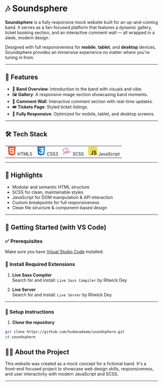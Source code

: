 # 🎶 Soundsphere

**Soundsphere** is a fully responsive mock website built for an up-and-coming band. It serves as a fan-focused platform that features a dynamic gallery, ticket booking section, and an interactive comment wall — all wrapped in a sleek, modern design.

Designed with full responsiveness for **mobile**, **tablet**, and **desktop** devices, Soundsphere provides an immersive experience no matter where you're tuning in from.

---
## 📸 Features

- 🎤 **Band Overview**: Introduction to the band with visuals and vibe.
- 🖼️ **Gallery**: A responsive image section showcasing band moments.
- 💬 **Comment Wall**: Interactive comment section with real-time updates.
- 🎟️ **Tickets Page**: Styled ticket listings.
- 📱 **Fully Responsive**: Optimized for mobile, tablet, and desktop screens.

---

## 🛠️ Tech Stack

<table>
  <tr>
    <td><img src="https://raw.githubusercontent.com/devicons/devicon/master/icons/html5/html5-original.svg" width="30"/> HTML5</td>
    <td><img src="https://raw.githubusercontent.com/devicons/devicon/master/icons/css3/css3-original.svg" width="30"/> CSS3</td>
    <td><img src="https://raw.githubusercontent.com/devicons/devicon/master/icons/sass/sass-original.svg" width="30"/> SCSS</td>
    <td><img src="https://raw.githubusercontent.com/devicons/devicon/master/icons/javascript/javascript-original.svg" width="30"/> JavaScript</td>
  </tr>
</table>

---

## 🧠 Highlights

- Modular and semantic HTML structure
- SCSS for clean, maintainable styles
- JavaScript for DOM manipulation & API interaction
- Custom breakpoints for full responsiveness
- Clean file structure & component-based design

---

## 🚀 Getting Started (with VS Code)

### ✅ Prerequisites

Make sure you have [Visual Studio Code](https://code.visualstudio.com/) installed.

### 🔌 Install Required Extensions

1. **Live Sass Compiler**  
   Search for and install: `Live Sass Compiler` by Ritwick Dey

2. **Live Server**  
   Search for and install: `Live Server` by Ritwick Dey

---

### 📂 Setup Instructions

1. **Clone the repository**

```bash
git clone https://github.com/hudanadeem/soundsphere.git
cd soundsphere
```

## 🧑‍🎤 About the Project

This website was created as a mock concept for a fictional band. It's a front-end focused project to showcase web design skills, responsiveness, and user interactivity with modern JavaScript and SCSS.

---
